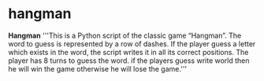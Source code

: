 # hangman
**Hangman**
'''This is a Python script of the classic game “Hangman”. The word to guess is represented by a row of dashes. If the player guess a letter which exists in the word, the script writes it in all its correct positions. The player has 8 turns to guess the word.
if the players guess write world then he will win the game otherwise he will lose the game.'''
